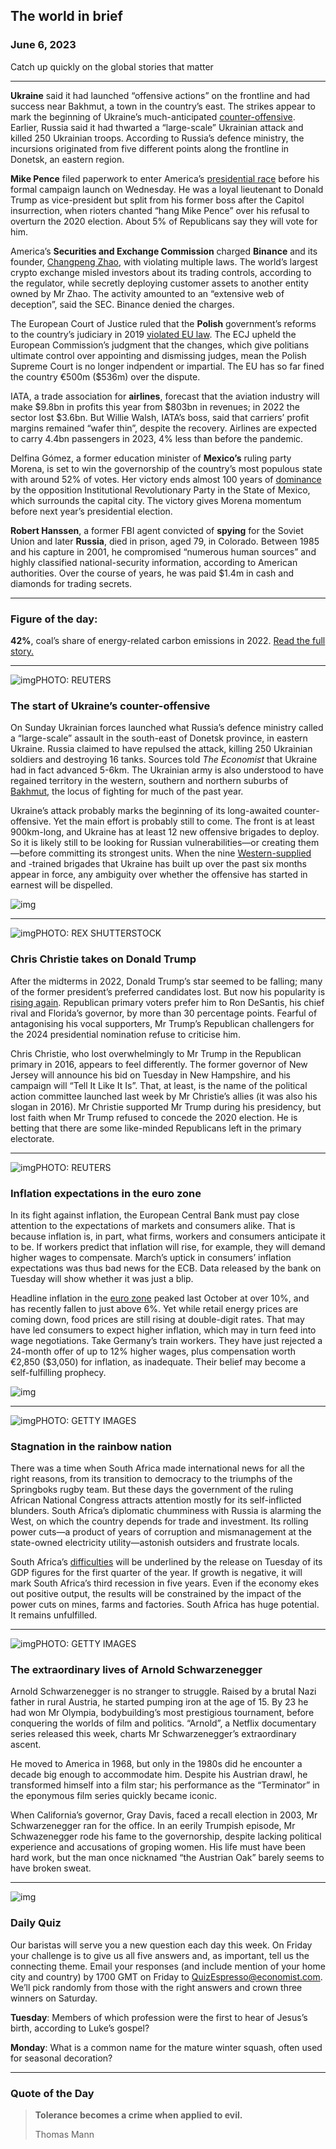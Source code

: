 ## The world in brief

### June 6, 2023

Catch up quickly on the global stories that matter



------



**Ukraine** said it had launched “offensive actions” on the frontline and had success near Bakhmut, a town in the country’s east. The strikes appear to mark the beginning of Ukraine’s much-anticipated [counter-offensive](https://www.economist.com/europe/2023/06/05/ukraines-counter-offensive-appears-to-have-begun). Earlier, Russia said it had thwarted a “large-scale” Ukrainian attack and killed 250 Ukrainian troops. According to Russia’s defence ministry, the incursions originated from five different points along the frontline in Donetsk, an eastern region.

**Mike Pence** filed paperwork to enter America’s [presidential race](https://www.economist.com/briefing/2023/05/24/ron-desantis-has-little-chance-of-beating-donald-trump) before his formal campaign launch on Wednesday. He was a loyal lieutenant to Donald Trump as vice-president but split from his former boss after the Capitol insurrection, when rioters chanted “hang Mike Pence” over his refusal to overturn the 2020 election. About 5% of Republicans say they will vote for him.

America’s **Securities and Exchange Commission** charged **Binance** and its founder, [Changpeng Zhao](https://www.economist.com/the-economist-explains/2022/11/16/who-is-changpeng-zhao-the-chief-executive-of-binance), with violating multiple laws. The world’s largest crypto exchange misled investors about its trading controls, according to the regulator, while secretly deploying customer assets to another entity owned by Mr Zhao. The activity amounted to an “extensive web of deception”, said the SEC. Binance denied the charges.

The European Court of Justice ruled that the **Polish** government’s reforms to the country’s judiciary in 2019 [violated EU law](https://www.economist.com/europe/2023/02/16/polands-rule-of-law-conflict-with-the-eu-is-coming-to-a-head). The ECJ upheld the European Commission’s judgment that the changes, which give politians ultimate control over appointing and dismissing judges, mean the Polish Supreme Court is no longer indpendent or impartial. The EU has so far fined the country €500m ($536m) over the dispute.

IATA, a trade association for **airlines**, forecast that the aviation industry will make $9.8bn in profits this year from $803bn in revenues; in 2022 the sector lost $3.6bn. But Willie Walsh, IATA’s boss, said that carriers’ profit margins remained “wafer thin”, despite the recovery. Airlines are expected to carry 4.4bn passengers in 2023, 4% less than before the pandemic.

Delfina Gómez, a former education minister of **Mexico’s** ruling party Morena, is set to win the governorship of the country’s most populous state with around 52% of votes. Her victory ends almost 100 years of [dominance ](https://www.economist.com/the-americas/2023/05/23/mexico-could-elect-its-first-female-president-next-year)by the opposition Institutional Revolutionary Party in the State of Mexico, which surrounds the capital city. The victory gives Morena momentum before next year’s presidential election.

**Robert Hanssen**, a former FBI agent convicted of **spying** for the Soviet Union and later **Russia**, died in prison, aged 79, in Colorado. Between 1985 and his capture in 2001, he compromised “numerous human sources” and highly classified national-security information, according to American authorities. Over the course of years, he was paid $1.4m in cash and diamonds for trading secrets.



------



### Figure of the day: 

**42%**, coal’s share of energy-related carbon emissions in 2022. [Read the full story.](https://www.economist.com/finance-and-economics/2023/06/04/who-is-keeping-coal-alive)



------



![img](https://niceboy.online/insight/public/Espresso/PHOTOS/20230610_dap312.jpg)PHOTO: REUTERS

### The start of Ukraine’s counter-offensive

On Sunday Ukrainian forces launched what Russia’s defence ministry called a “large-scale” assault in the south-east of Donetsk province, in eastern Ukraine. Russia claimed to have repulsed the attack, killing 250 Ukrainian soldiers and destroying 16 tanks. Sources told *The Economist* that Ukraine had in fact advanced 5-6km. The Ukrainian army is also understood to have regained territory in the western, southern and northern suburbs of[ Bakhmut](https://www.economist.com/europe/2023/06/05/ukraines-counter-offensive-appears-to-have-begun), the locus of fighting for much of the past year.

Ukraine’s attack probably marks the beginning of its long-awaited counter-offensive. Yet the main effort is probably still to come. The front is at least 900km-long, and Ukraine has at least 12 new offensive brigades to deploy. So it is likely still to be looking for Russian vulnerabilities—or creating them—before committing its strongest units. When the nine [Western-supplied](https://www.economist.com/europe/2023/01/21/apart-from-leopard-tanks-ukraine-is-getting-lots-of-weapons) and -trained brigades that Ukraine has built up over the past six months appear in force, any ambiguity over whether the offensive has started in earnest will be dispelled.

![img](https://niceboy.online/insight/public/Espresso/PHOTOS/20230610_DAM985.jpg)



------



![img](https://niceboy.online/insight/public/Espresso/PHOTOS/20230610_dap307.jpg)PHOTO: REX SHUTTERSTOCK

### Chris Christie takes on Donald Trump

After the midterms in 2022, Donald Trump’s star seemed to be falling; many of the former president’s preferred candidates lost. But now his popularity is [rising again](https://www.economist.com/briefing/2023/05/24/ron-desantis-has-little-chance-of-beating-donald-trump). Republican primary voters prefer him to Ron DeSantis, his chief rival and Florida’s governor, by more than 30 percentage points. Fearful of antagonising his vocal supporters, Mr Trump’s Republican challengers for the 2024 presidential nomination refuse to criticise him.

Chris Christie, who lost overwhelmingly to Mr Trump in the Republican primary in 2016, appears to feel differently. The former governor of New Jersey will announce his bid on Tuesday in New Hampshire, and his campaign will “Tell It Like It Is”. That, at least, is the name of the political action committee launched last week by Mr Christie’s allies (it was also his slogan in 2016). Mr Christie supported Mr Trump during his presidency, but lost faith when Mr Trump refused to concede the 2020 election. He is betting that there are some like-minded Republicans left in the primary electorate.



------



![img](https://niceboy.online/insight/public/Espresso/PHOTOS/20230610_dap314.jpg)PHOTO: REUTERS

### Inflation expectations in the euro zone

In its fight against inflation, the European Central Bank must pay close attention to the expectations of markets and consumers alike. That is because inflation is, in part, what firms, workers and consumers anticipate it to be. If workers predict that inflation will rise, for example, they will demand higher wages to compensate. March’s uptick in consumers’ inflation expectations was thus bad news for the ECB. Data released by the bank on Tuesday will show whether it was just a blip.

Headline inflation in the [euro zone](https://www.economist.com/europe/2023/05/04/europe-will-need-to-fundamentally-reset-its-fiscal-policies) peaked last October at over 10%, and has recently fallen to just above 6%. Yet while retail energy prices are coming down, food prices are still rising at double-digit rates. That may have led consumers to expect higher inflation, which may in turn feed into wage negotiations. Take Germany’s train workers. They have just rejected a 24-month offer of up to 12% higher wages, plus compensation worth €2,850 ($3,050) for inflation, as inadequate. Their belief may become a self-fulfilling prophecy.

![img](https://niceboy.online/insight/public/Espresso/PHOTOS/20230610_DAC433.jpg)



------



![img](https://niceboy.online/insight/public/Espresso/PHOTOS/20230610_dap315.jpg)PHOTO: GETTY IMAGES

### Stagnation in the rainbow nation

There was a time when South Africa made international news for all the right reasons, from its transition to democracy to the triumphs of the Springboks rugby team. But these days the government of the ruling African National Congress attracts attention mostly for its self-inflicted blunders. South Africa’s diplomatic chumminess with Russia is alarming the West, on which the country depends for trade and investment. Its rolling power cuts—a product of years of corruption and mismanagement at the state-owned electricity utility—astonish outsiders and frustrate locals.

South Africa’s [difficulties](https://www.economist.com/middle-east-and-africa/2023/05/22/business-leaders-fear-that-south-africa-risks-becoming-a-failed-state) will be underlined by the release on Tuesday of its GDP figures for the first quarter of the year. If growth is negative, it will mark South Africa’s third recession in five years. Even if the economy ekes out positive output, the results will be constrained by the impact of the power cuts on mines, farms and factories. South Africa has huge potential. It remains unfulfilled.



------



![img](https://niceboy.online/insight/public/Espresso/PHOTOS/20230610_dap309.jpg)PHOTO: GETTY IMAGES

### The extraordinary lives of Arnold Schwarzenegger

Arnold Schwarzenegger is no stranger to struggle. Raised by a brutal Nazi father in rural Austria, he started pumping iron at the age of 15. By 23 he had won Mr Olympia, bodybuilding’s most prestigious tournament, before conquering the worlds of film and politics. “Arnold”, a Netflix documentary series released this week, charts Mr Schwarzenegger’s extraordinary ascent.

He moved to America in 1968, but only in the 1980s did he encounter a decade big enough to accommodate him. Despite his Austrian drawl, he transformed himself into a film star; his performance as the “Terminator” in the eponymous film series quickly became iconic.

When California’s governor, Gray Davis, faced a recall election in 2003, Mr Schwarzenegger ran for the office. In an eerily Trumpish episode, Mr Schwazenegger rode his fame to the governorship, despite lacking political experience and accusations of groping women. His life must have been hard work, but the man once nicknamed “the Austrian Oak” barely seems to have broken sweat.



------



![img](https://niceboy.online/insight/public/Espresso/PHOTOS/QuizNEW_137.jpeg)

### Daily Quiz

Our baristas will serve you a new question each day this week. On Friday your challenge is to give us all five answers and, as important, tell us the connecting theme. Email your responses (and include mention of your home city and country) by 1700 GMT on Friday to [QuizEspresso@economist.com](https://mail.google.com/mail/?view=cm&fs=1&tf=1&to=QuizEspresso@economist.com). We’ll pick randomly from those with the right answers and crown three winners on Saturday.

**Tuesday**: Members of which profession were the first to hear of Jesus’s birth, according to Luke’s gospel?

**Monday**: What is a common name for the mature winter squash, often used for seasonal decoration?



------



### Quote of the Day

> **Tolerance becomes a crime when applied to evil.**
>
> Thomas Mann



